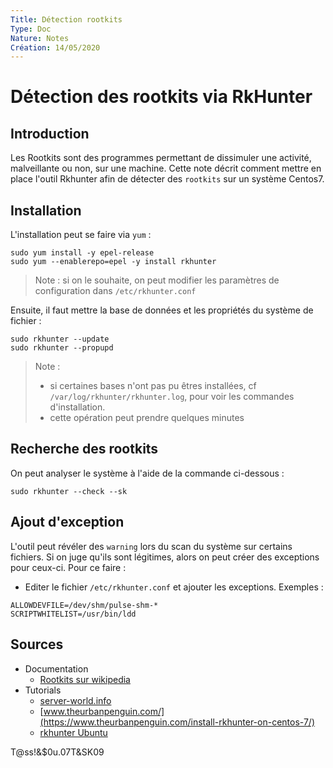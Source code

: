 ```yaml
---
Title: Détection rootkits
Type: Doc
Nature: Notes
Création: 14/05/2020
---
```


# Détection des rootkits via RkHunter
## Introduction
Les Rootkits sont des programmes permettant de dissimuler une activité, malveillante ou non, sur une machine.
Cette note décrit comment mettre en place l'outil Rkhunter afin de détecter des `rootkits` sur un système Centos7.

## Installation
L'installation peut se faire via `yum` :
```
sudo yum install -y epel-release
sudo yum --enablerepo=epel -y install rkhunter
```
> Note : si on le souhaite, on peut modifier les paramètres de configuration dans `/etc/rkhunter.conf`

Ensuite, il faut mettre la base de données et les propriétés du système de fichier :
```
sudo rkhunter --update
sudo rkhunter --propupd
```
> Note :
> - si certaines bases n'ont pas pu êtres installées, cf `/var/log/rkhunter/rkhunter.log`, pour voir les commandes d'installation.
> - cette opération peut prendre quelques minutes

## Recherche des rootkits
On peut analyser le système à l'aide de la commande ci-dessous :
```
sudo rkhunter --check --sk
```
## Ajout d'exception
L'outil peut révéler des `warning` lors du scan du système sur certains fichiers. Si on juge qu'ils sont légitimes, alors on peut créer des exceptions pour ceux-ci. Pour ce faire :
- Editer le fichier `/etc/rkhunter.conf` et ajouter les exceptions. Exemples :
```
ALLOWDEVFILE=/dev/shm/pulse-shm-*
SCRIPTWHITELIST=/usr/bin/ldd
```

## Sources
- Documentation
  - [Rootkits sur wikipedia](https://en.wikipedia.org/wiki/Linux_malware#Rootkits)
- Tutorials
  - [server-world.info](https://www.server-world.info/en/note?os=CentOS_7&p=rkhunter)
  - [www.theurbanpenguin.com/](https://www.theurbanpenguin.com/install-rkhunter-on-centos-7/)
  - [rkhunter Ubuntu](https://doc.ubuntu-fr.org/rkhunter)

T@ss!&$0u.07T&SK09
